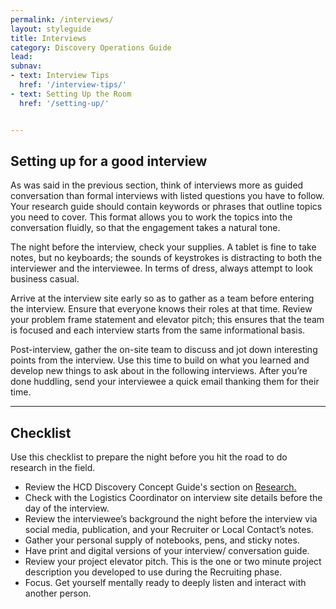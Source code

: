 ```yaml
---
permalink: /interviews/
layout: styleguide
title: Interviews
category: Discovery Operations Guide
lead:
subnav:
- text: Interview Tips
  href: '/interview-tips/'
- text: Setting Up the Room
  href: '/setting-up/'


---
```



## Setting up for a good interview

As was said in the previous section, think of interviews more as guided conversation than formal interviews with listed questions you have to follow. Your research guide should contain keywords or phrases that outline topics you need to cover. This format allows you to work the topics into the conversation fluidly, so that the engagement takes a natural tone.

The night before the interview, check your supplies. A tablet is fine to take notes, but no keyboards; the sounds of keystrokes is distracting to both the interviewer and the interviewee. In terms of dress, always attempt to look business casual.

Arrive at the interview site early so as to gather as a team before entering the interview. Ensure that everyone knows their roles at that time. Review your problem frame statement and elevator pitch; this ensures that the team  is focused and each interview starts from the same informational basis.

Post-interview, gather the on-site team to discuss and jot down interesting points from the interview. Use this time to build on what you learned and develop new things to ask about in the following interviews. After you’re done huddling, send your interviewee a quick email thanking them for their time.

***

## Checklist

Use this checklist to prepare the night before you hit the road to do research in the field.

- Review the HCD Discovery Concept Guide's section on <a href= "https://the-lab-at-opm.github.io/HCD-Design-Concept-Guide/during/">Research.</a>
- Check with the Logistics Coordinator on interview site details before the day of the interview.
- Review the interviewee’s background the night before the interview via social media, publication, and your Recruiter or Local Contact’s notes.
- Gather your personal supply of notebooks, pens, and sticky notes.
- Have print and digital versions of your interview/ conversation guide.
- Review your project elevator pitch. This is the one or two minute project description you developed to use during the Recruiting phase.
- Focus. Get yourself mentally ready to deeply listen and interact with another person.
